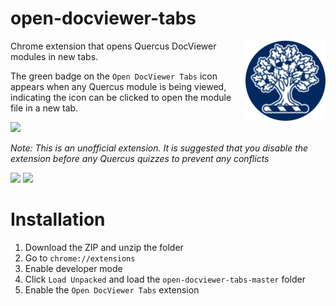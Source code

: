 # open-docviewer-tabs
<img src=assets/icon.png align=right>

Chrome extension that opens Quercus DocViewer modules in new tabs.

The green badge  on the `Open DocViewer Tabs` icon appears when any Quercus module is being viewed, indicating the icon can be clicked to open the module file in a new tab. 

<img src=https://i.imgur.com/k7n9WzK.png>

<i>Note: This is an unofficial extension. It is suggested that you disable the extension before any Quercus quizzes to prevent any conflicts</i>

<img src=https://i.imgur.com/2hnTz5N.gif>

<img src=https://i.imgur.com/86ejPWm.gif>

# Installation
1. Download the ZIP and unzip the folder
2. Go to `chrome://extensions`
3. Enable developer mode
4. Click `Load Unpacked` and load the `open-docviewer-tabs-master` folder
5. Enable the `Open DocViewer Tabs` extension

